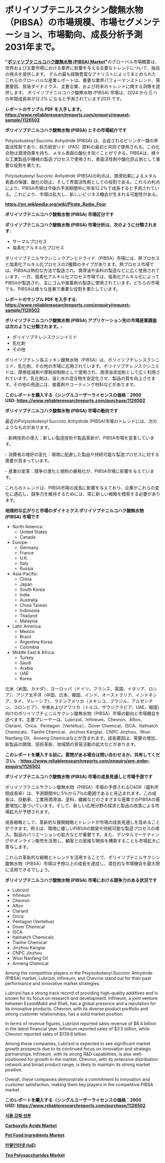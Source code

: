 <p><h1>ポリイソブテニルスクシン酸無水物（PIBSA）の市場規模、市場セグメンテーション、市場動向、成長分析予測2031年まで。</h1></p><p><strong>"<a href="https://www.reliableresearchreports.com/polyisobutenyl-succinic-anhydride-pibsa--r1126502">ポリイソブテニルコハク酸無水物 (PIBSA) Market</a>"</strong>のグローバル市場概要は、世界および主要市場における業界に影響を与える主要なトレンドについて、独自の視点を提供します。 デルの最も経験豊富なアナリストによってまとめられたこれらのグローバルな産業レポートは、重要な業界パフォーマンストレンド、需要要因、貿易ダイナミクス、主要企業、および将来のトレンドに関する洞察を提供します。 ポリイソブテニルコハク酸無水物 (PIBSA) 市場は、2024 から || への年間成長率が12.2% になると予測されています2031 です。</p>
<p><strong>レポートのサンプル PDF を入手します。</strong><strong><a href="https://www.reliableresearchreports.com/enquiry/request-sample/1126502">https://www.reliableresearchreports.com/enquiry/request-sample/1126502</a></strong></p>
<p><strong>ポリイソブテニルコハク酸無水物 (PIBSA) とその市場紹介です</strong></p>
<p><p>Polyisobutenyl Succinic Anhydride (PIBSA) は、合成されるピリンダー類の界面活性剤であり、斜方硫安リド（PAS）原料の最初と共同で使用される。この化合物は潤滑効果を持ち、メタル表面の酸化を防ぐことができる。PIBSAは、様々な工業製品や機械の製造プロセスで使用され、表面活性剤や酸化防止剤として重要な役割を果たす。</p><p>Polyisobutenyl Succinic Anhydride (PIBSA)の利点は、潤滑効果によるメタル表面の保護、酸化の防止、そして界面活性剤としての役割である。これらの利点により、PIBSA市場は今後の予測期間中に年率12.2%で成長すると予測されている。これにより、市場は拡大し、新しいビジネス機会が生まれる可能性がある。</p><a href="https://en.wikipedia.org/wiki/Pirate_Radio_Four"></a></p>
<p><strong><a href="https://en.wikipedia.org/wiki/Pirate_Radio_Four">https://en.wikipedia.org/wiki/Pirate_Radio_Four</a></strong></p>
<p><strong>ポリイソブテニルコハク酸無水物 (PIBSA)&nbsp;市場区分です</strong><strong></strong></p>
<p><strong>ポリイソブテニルコハク酸無水物 (PIBSA) 市場分析は、次のように分類されます:</strong>&nbsp;</p>
<p><ul><li>サーマルプロセス</li><li>塩素化アルキル化プロセス</li></ul></p>
<p><p>ポリイソブテニルサクシニックアンヒドライド（PIBSA）市場には、熱プロセスと塩素化アルキル化プロセスの2種類のタイプがあります。熱プロセス市場では、PIBSAは熱的な方法で製造され、潤滑油や染料の製造などに広く使用されています。一方、塩素化アルキル化プロセス市場では、塩素化アルキル化によってPIBSAが製造され、主にゴムや接着剤の製造に使用されています。どちらの市場でも、PIBSAは様々な産業で重要な役割を果たしています。</p></p>
<p><strong>レポートのサンプル PDF を入手する: <a href="https://www.reliableresearchreports.com/enquiry/request-sample/1126502">https://www.reliableresearchreports.com/enquiry/request-sample/1126502</a></strong></p>
<p><strong> ポリイソブテニルコハク酸無水物 (PIBSA) アプリケーション別の市場産業調査は次のように分類されます。:</strong></p>
<p><ul><li>ポリイソブチレンスクシンイミド</li><li>乳化剤</li><li>その他</li></ul></p>
<p><p>ポリイソブチレン系スッキン酸無水物（PIBSA）は、ポリイソブチレンスクシニミド、乳化剤、その他の市場に応用されています。ポリイソブチレンスクシニミドは、摩擦低減剤や摩耗抑制剤として使用され、潤滑油添加剤として広く利用されています。乳化剤は、油と水の混合物を安定化させ、製品の質を向上させます。その他の用途には、接着剤やコーティング材料などがあります。</p></p>
<p><strong>このレポートを購入する（シングルユーザーライセンスの価格：2900 USD:</strong><strong>&nbsp;<a href="https://www.reliableresearchreports.com/purchase/1126502">https://www.reliableresearchreports.com/purchase/1126502</a></strong></p>
<p><strong>ポリイソブテニルコハク酸無水物 (PIBSA) 市場の動向です</strong></p>
<p><p>最近のPolyisobutenyl Succinic Anhydride (PIBSA)市場のトレンドには、次のようなものがあります。</p><p>- 新興技術の導入：新しい製造技術や製品革新が、PIBSA市場を変革しています。</p><p>- 消費者の嗜好の変化：環境に配慮した製品や持続可能な製造プロセスに対する需要が高まっています。</p><p>- 産業の変革：競争の激化と規制の厳格化が、PIBSA市場に影響を与えています。</p><p>これらのトレンドは、PIBSA市場の成長に影響を与えており、企業がこれらの変化に適応し、競争力を維持するためには、常に新しい戦略を模索する必要があります。</p></p>
<p><strong>地理的な広がりと市場のダイナミクス ポリイソブテニルコハク酸無水物 (PIBSA) 市場です</strong></p>
<p><ul>
    <li>
        North America:
        <ul>
            <li>United States</li>
            <li>Canada</li>
        </ul>
    </li>
    <li>
        Europe:
        <ul>
            <li>Germany</li>
            <li>France</li>
            <li>U.K.</li>
            <li>Italy</li>
            <li>Russia</li>
        </ul>
    </li>
    <li>
        Asia-Pacific:
        <ul>
            <li>China</li>
            <li>Japan</li>
            <li>South Korea</li>
            <li>India</li>
            <li>Australia</li>
            <li>China Taiwan</li>
            <li>Indonesia</li>
            <li>Thailand</li>
            <li>Malaysia</li>
        </ul>
    </li>
    <li>
        Latin America:
        <ul>
            <li>Mexico</li>
            <li>Brazil</li>
            <li>Argentina Korea</li>
            <li>Colombia</li>
        </ul>
    </li>
    <li>
        Middle East & Africa:
        <ul>
            <li>Turkey</li>
            <li>Saudi</li>
            <li>Arabia</li>
            <li>UAE</li>
            <li>Korea</li>
        </ul>
    </li>
    </ul></p>
<p><p>北米（米国、カナダ）、ヨーロッパ（ドイツ、フランス、英国、イタリア、ロシア）、アジア太平洋（中国、日本、韓国、インド、オーストラリア、インドネシア、タイ、マレーシア）、ラテンアメリカ（メキシコ、ブラジル、アルゼンチン、コロンビア）、中東およびアフリカ（トルコ、サウジアラビア、UAE、韓国）向けのポリイソブチェニルサクシン酸無水物（PIBSA）市場の動向と市場機会を述べます。主要プレーヤーは、Lubrizol、Infineum、Chevron、Afton、Clariant、Orica、Pentagon（Vertellus）、Dover Chemical、ISCA、Italmatch Chemicals、Tianhe Chemical、Jinzhou Kangtai、CNPC Jinzhou、Wuxi Nanfang Oil、Anneng Chemicalなどが含まれます。成長要因は、需要の増加、新製品の開発、技術革新、地域間の貿易活動の拡大などがあります。</p></p>
<p><strong>このレポートを購入する前に、質問がある場合は問い合わせるか、共有してください。:&nbsp;<a href="https://www.reliableresearchreports.com/enquiry/pre-order-enquiry/1126502">https://www.reliableresearchreports.com/enquiry/pre-order-enquiry/1126502</a></strong></p>
<p><strong>ポリイソブテニルコハク酸無水物 (PIBSA) 市場の成長見通しと市場予測です</strong></p>
<p><p>ポリイソブテニルサクシン酸無水物（PIBSA）市場の予想されるCAGR（複利年間成長率）は、予測期間中に5％から7％の範囲であると見込まれます。この成長は、自動車、工業用潤滑油、塗料、繊維などのさまざまな産業でのPIBSAの需要増加に基づいています。そして、新しい応用分野の探求と製品の改善による市場拡大が予想されます。</p><p>成長戦略として、革新的な展開戦略とトレンドが市場の成長見通しを高めることができます。例えば、環境に優しいPIBSAの開発や持続可能な製造プロセスの導入、製品のバリエーションの拡大などが重要です。また、デジタルマーケティングやオンライン販売を活用し、顧客との密接な関係を構築することも市場拡大に寄与します。</p><p>これらの革新的な戦略とトレンドを活用することで、ポリイソブテニルサクシン酸無水物（PIBSA）市場は予想以上の成長を達成し、潜在的な市場機会を最大限に活用できるでしょう。</p></p>
<p><strong>ポリイソブテニルコハク酸無水物 (PIBSA) 市場における競争力のある状況です</strong></p>
<p><ul><li>Lubrizol</li><li>Infineum</li><li>Chevron</li><li>Afton</li><li>Clariant</li><li>Orica</li><li>Pentagon (Vertellus)</li><li>Dover Chemical</li><li>ISCA</li><li>Italmatch Chemicals</li><li>Tianhe Chemical</li><li>Jinzhou Kangtai</li><li>CNPC Jinzhou</li><li>Wuxi Nanfang Oil</li><li>Anneng Chemical</li></ul></p>
<p><p>Among the competitive players in the Polyisobutenyl Succinic Anhydride (PIBSA) market, Lubrizol, Infineum, and Chevron stand out for their past performance and innovative market strategies. </p><p>Lubrizol has a strong track record of providing high-quality additives and is known for its focus on research and development. Infineum, a joint venture between ExxonMobil and Shell, has a global presence and a reputation for its innovative products. Chevron, with its diverse product portfolio and strong customer relationships, has a solid market position.</p><p>In terms of revenue figures, Lubrizol reported sales revenue of $8.4 billion in the latest financial year. Infineum reported sales of $3.5 billion, while Chevron reported sales of $139.6 billion.</p><p>Among these companies, Lubrizol is expected to see significant market growth prospects due to its continued focus on innovation and strategic partnerships. Infineum, with its strong R&D capabilities, is also well-positioned for growth in the market. Chevron, with its extensive distribution network and broad product range, is likely to maintain its strong market position.</p><p>Overall, these companies demonstrate a commitment to innovation and customer satisfaction, making them key players in the competitive PIBSA market.</p></p>
<p><strong>このレポートを購入する（シングルユーザーライセンスの価格：2900 USD:</strong>&nbsp;<strong><a href="https://www.reliableresearchreports.com/purchase/1126502">https://www.reliableresearchreports.com/purchase/1126502</a></strong></p>
<p><strong><p><a href="https://github.com/LuckeyCorbin/Market-Research-Report-List-2/blob/main/1157743104779.md">식품 강화 성분</a></p><p><a href="https://issuu.com/reportprime-2/docs/carboxylic-acids-market-size-2030.p_405bd427387725">Carboxylic Acids Market</a></p><p><a href="https://github.com/sifatuddin25/Market-Research-Report-List-2/blob/main/pet-food-ingredients-market.md">Pet Food Ingredients Market</a></p><p><a href="https://github.com/shampaakter36/Market-Research-Report-List-2/blob/main/2417369104778.md">만물인터넷 (IoE)</a></p><p><a href="https://github.com/wrwgzwbr35/Market-Research-Report-List-2/blob/main/tea-polysaccharides-market.md">Tea Polysaccharides Market</a></p></strong></p>